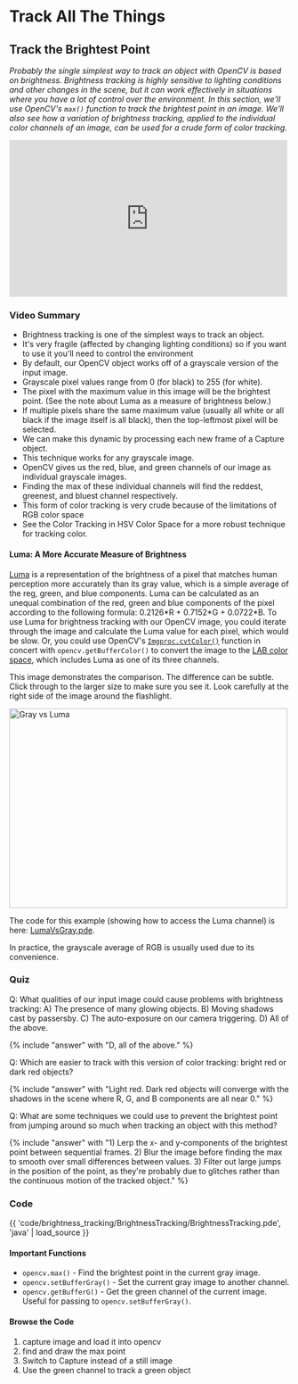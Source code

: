 # Track All The Things

## Track the Brightest Point

_Probably the single simplest way to track an object with OpenCV is based on brightness. Brightness tracking is highly sensitive to lighting conditions and other changes in the scene, but it can work effectively in situations where you have a lot of control over the environment. In this section, we'll use OpenCV's <code>max()</code> function to track the brightest point in an image. We'll also see how a variation of brightness tracking, applied to the individual color channels of an image, can be used for a crude form of color tracking._

<iframe src="http://player.vimeo.com/video/69813654" width="500" height="281" frameborder="0" webkitAllowFullScreen mozallowfullscreen allowFullScreen></iframe>

### Video Summary

* Brightness tracking is one of the simplest ways to track an object.
* It's very fragile (affected by changing lighting conditions) so if you want to use it you'll need to control the environment
* By default, our OpenCV object works off of a grayscale version of the input image.
* Grayscale pixel values range from 0 (for black) to 255 (for white).
* The pixel with the maximum value in this image will be the brightest point. (See the note about Luma as a measure of brightness below.)
* If multiple pixels share the same maximum value (usually all white or all black if the image itself is all black), then the top-leftmost pixel will be selected.
* We can make this dynamic by processing each new frame of a Capture object.
* This technique works for any grayscale image.
* OpenCV gives us the red, blue, and green channels of our image as individual grayscale images.
* Finding the max of these individual channels will find the reddest, greenest, and bluest channel respectively.
* This form of color tracking is very crude because of the limitations of RGB color space
* See the Color Tracking in HSV Color Space for a more robust technique for tracking color.

#### Luma: A More Accurate Measure of Brightness

[Luma](http://en.wikipedia.org/wiki/Luma_%28video%29) is a representation of the brightness of a pixel that matches human perception more accurately than its gray value, which is a simple average of the reg, green, and blue components. Luma can be calculated as an unequal combination of the red, green and blue components of the pixel according to the following formula: 0.2126\*R + 0.7152\*G + 0.0722\*B. To use Luma for brightness tracking with our OpenCV image, you could iterate through the image and calculate the Luma value for each pixel, which would be slow. Or, you could use OpenCV's <code>[Imgproc.cvtColor()](http://docs.opencv.org/java/org/opencv/imgproc/Imgproc.html#cvtColor)</code> function in concert with <code>opencv.getBufferColor()</code> to convert the image to the [LAB color space](https://en.wikipedia.org/wiki/Lab_color_space), which includes Luma as one of its three channels.

This image demonstrates the comparison. The difference can be subtle. Click through to the larger size to make sure you see it. Look carefully at the right side of the image around the flashlight.

<a href="http://www.flickr.com/photos/unavoidablegrain/9228785034/" title="Gray vs Luma by atduskgreg, on Flickr"><img src="http://farm3.staticflickr.com/2829/9228785034_39c665d9e9.jpg" width="500" height="358" alt="Gray vs Luma"></a>

The code for this example (showing how to access the Luma channel) is here: [LumaVsGray.pde](https://github.com/atduskgreg/OpenCVPro/blob/library_rename/examples/LumaVsGray/LumaVsGray.pde).

In practice, the grayscale average of RGB is usually used due to its convenience.

### Quiz

Q: What qualities of our input image could cause problems with brightness tracking: A) The presence of many glowing objects. B) Moving shadows cast by passersby. C) The auto-exposure on our camera triggering. D) All of the above.

{% include "answer" with "D, all of the above." %}

Q: Which are easier to track with this version of color tracking: bright red or dark red objects?

{% include "answer" with "Light red. Dark red objects will converge with the shadows in the scene where R, G, and B components are all near 0." %}

Q: What are some techniques we could use to prevent the brightest point from jumping around so much when tracking an object with this method?

{% include "answer" with "1) Lerp the x- and y-components of the brightest point between sequential frames. 2) Blur the image before finding the max to smooth over small differences between values. 3) Filter out large jumps in the position of the point, as they're probably due to glitches rather than the continuous motion of the tracked object." %}

### Code

{{ 'code/brightness_tracking/BrightnessTracking/BrightnessTracking.pde', 'java' | load_source }}

#### Important Functions

* <code>opencv.max()</code> - Find the brightest point in the current gray image.
* <code>opencv.setBufferGray()</code> - Set the current gray image to another channel.
* <code>opencv.getBufferG()</code> - Get the green channel of the current image. Useful for passing to <code>opencv.setBufferGray()</code>.

#### Browse the Code

1. capture image and load it into opencv
2. find and draw the max point
3. Switch to Capture instead of a still image
4. Use the green channel to track a green object

